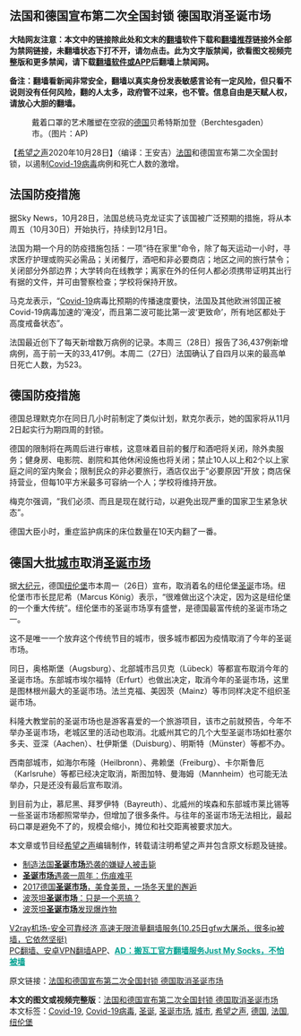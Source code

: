  <h2>法国和德国宣布第二次全国封锁 德国取消圣诞市场</h2> <p class="notice"><b>大陆网友注意：本文中的链接除此处和文末的<a href="https://github.com/bannedbook/fanqiang" >翻墙</a>软件下载和<a href="https://github.com/killgcd/justmysocks/blob/master/README.md">翻墙推荐</a>链接外全部为禁网链接，未翻墙状态下打不开，请勿点击。此为文字版禁闻，欲看图文视频完整版和更多禁闻，请下载<a href="https://github.com/bannedbook/fanqiang">翻墙软件或APP</a>后翻墙上禁闻网。</p><p>备注：翻墙看新闻非常安全，翻墙以真实身份发表敏感言论有一定风险，但只看不说则没有任何风险，翻的人太多，政府管不过来，也不管。信息自由是天赋人权，请放心大胆的翻墙。</b></p>  <div class="entry"> <figure><figcaption>戴着口罩的艺术雕塑在空寂的<a href="https://www.bannedbook.org/bnews/tag/%e5%be%b7%e5%9b%bd/" class="st_tag internal_tag" rel="tag" title="标签 德国 下的日志">德国</a>贝希特斯加登（Berchtesgaden）市。（图片：AP)</figcaption></figure> <p>【<span class='wp_keywordlink_affiliate'><a href="https://www.soundofhope.org" title="希望之声" target="_blank">希望之声</a></span>2020年10月28日】（编译：王安吉）<a href="https://www.bannedbook.org/bnews/tag/%e6%b3%95%e5%9b%bd/" class="st_tag internal_tag" rel="tag" title="标签 法国 下的日志">法国</a>和德国宣布第二次全国封锁，以遏制<a href="https://www.bannedbook.org/bnews/tag/covid-19%e7%97%85%e6%af%92/" class="st_tag internal_tag" rel="tag" title="标签 Covid-19病毒 下的日志">Covid-19病毒</a>病例和死亡人数的激增。</p> <h2>法国防疫措施</h2> <p>据Sky News，10月28日，法国总统马克龙证实了该国被广泛预期的措施，将从本周五（10月30日）开始执行，持续到12月1日。</p> <p>法国为期一个月的防疫措施包括：一项“待在家里”命令，除了每天运动一小时，寻求医疗护理或购买必需品；关闭餐厅，酒吧和非必要商店；地区之间的旅行禁令；关闭部分外部边界；大学转向在线教学；离家在外的任何人都必须携带证明其出行有据的文件，并可由警察检查；学校将保持开放。</p> <p>马克龙表示，“<a href="https://www.bannedbook.org/bnews/tag/covid-19/" class="st_tag internal_tag" rel="tag" title="标签 Covid-19 下的日志">Covid-19</a>病毒比预期的传播速度要快，法国及其他欧洲邻国正被Covid-19病毒加速的‘淹没’，而且第二波可能比第一波‘更致命’，所有地区都处于高度戒备状态”。</p>  <p>法国最近创下了每天新增数万病例的记录。本周三（28日）报告了36,437例新增病例，高于前一天的33,417例。本周二（27日）法国确认了自四月以来的最高单日死亡人数，为523。</p> <h2>德国防疫措施</h2> <p>德国总理默克尔在同日几小时前制定了类似计划，默克尔表示，她的国家将从11月2日起实行为期四周的封锁。</p> <p>德国的限制将在两周后进行审核，这意味着目前的餐厅和酒吧将关闭，除外卖服务；健身房、电影院、剧院和其他休闲设施也将关闭；禁止10人以上和2个以上家庭之间的室内聚会；限制民众的非必要旅行，酒店仅出于“必要原因”开放；商店保持营业，但每10平方米最多可容纳一个人；学校将维持开放。</p> <p>梅克尔强调，“我们必须、而且是现在就行动，以避免出现严重的国家卫生紧急状态”。</p>  <p>德国大臣小时，重症监护病床的床位数量在10天内翻了一番。</p> <h2>德国大批<a href="https://www.bannedbook.org/bnews/tag/%E5%9F%8E%E5%B8%82/" class="st_tag internal_tag" rel="tag" title="标签 城市 下的日志">城市</a>取消<a href="https://www.bannedbook.org/bnews/tag/%E5%9C%A3%E8%AF%9E%E5%B8%82%E5%9C%BA/" class="st_tag internal_tag" rel="tag" title="标签 圣诞市场 下的日志">圣诞市场</a></h2> <p>据<span class='wp_keywordlink_affiliate'><a href="http://www.epochtimes.com/" title="大纪元" target="_blank">大纪元</a></span>，德国<a href="https://www.bannedbook.org/bnews/tag/%E7%BA%BD%E4%BC%A6%E5%A0%A1/" class="st_tag internal_tag" rel="tag" title="标签 纽伦堡 下的日志">纽伦堡</a>市本周一（26日）宣布，取消着名的纽伦堡<a href="https://www.bannedbook.org/bnews/tag/%E5%9C%A3%E8%AF%9E/" class="st_tag internal_tag" rel="tag" title="标签 圣诞 下的日志">圣诞</a>市场。纽伦堡市市长昆尼希（Marcus König）表示，“很难做出这个决定，因为这是纽伦堡的一个重大传统”。纽伦堡市的圣诞市场享有盛誉，是德国最富传统的圣诞市场之一。</p> <p>这不是唯一一个放弃这个传统节目的城市，很多城市都因为疫情取消了今年的圣诞市场。</p> <p>同日，奥格斯堡（Augsburg）、北部城市吕贝克（Lübeck）等都宣布取消今年的圣诞市场。东部城市埃尔福特（Erfurt）也做出决定，取消今年的圣诞市场，这里是图林根州最大的圣诞市场。法兰克福、美因茨（Mainz）等市同样决定不组织圣诞市场。</p>  <p>科隆大教堂前的圣诞市场也是游客喜爱的一个旅游项目，该市之前就预告，今年不举办圣诞市场，老城区里的活动也取消。北威州其它的几个大型圣诞市场如杜塞尔多夫、亚深（Aachen）、杜伊斯堡（Duisburg）、明斯特（Münster）等都不办。</p> <p>西南部城市，如海尔布隆（Heilbronn）、弗赖堡（Freiburg）、卡尔斯鲁厄（Karlsruhe）等都已经决定取消，斯图加特、曼海姆（Mannheim）也可能无法举办，只是还没有最后宣布取消。</p> <p>到目前为止，慕尼黑、拜罗伊特（Bayreuth）、北威州的埃森和东部城市莱比锡等一些圣诞市场都照常举办，但增加了很多条件。与往年的圣诞市场无法相比，最起码口罩是避免不了的，规模会缩小，摊位和社交距离被要求加大。</p> <p>本文章或节目经<a href="https://www.bannedbook.org/bnews/tag/%e5%b8%8c%e6%9c%9b%e4%b9%8b%e5%a3%b0/" class="st_tag internal_tag" rel="tag" title="标签 希望之声 下的日志">希望之声</a>编辑制作，转载请注明希望之声并包含原文标题及链接。</p>  <ul class='op-related-articles' title='相关阅读'> <li><a href='https://www.bannedbook.org/bnews/worldnews/20181214/1046966.html' target='_blank'>制造法国<b>圣诞市场</b>恐袭的嫌疑人被击毙</a></li> <li><a href='https://www.bannedbook.org/bnews/worldnews/20171220/873278.html' target='_blank'><b>圣诞市场</b>遇袭一周年：伤痕难平</a></li> <li><a href='https://www.bannedbook.org/bnews/cnnews/20171219/873033.html' target='_blank'>2017德国<b>圣诞市场</b>，美食美景，一场冬天里的邂逅</a></li> <li><a href='https://www.bannedbook.org/bnews/worldnews/20171202/864630.html' target='_blank'>波茨坦<b>圣诞市场</b>：只是一个恶搞？</a></li> <li><a href='https://www.bannedbook.org/bnews/worldnews/20171202/864347.html' target='_blank'>波茨坦<b>圣诞市场</b>发现爆炸物</a></li> </ul> <p class="texttj"> <a href="https://www.bannedbook.org/forum23/topic22702.html" target="_blank">V2ray机场-安全可靠经济 高速无限流量翻墙服务(10.25日gfw大屠杀，很多ip被墙，它依然坚挺)</a><br/> <a href="https://github.com/bannedbook/fanqiang/wiki/%E7%A6%81%E9%97%BB%E7%BD%91%E5%AE%89%E5%8D%93%E7%BF%BB%E5%A2%99%E6%96%B0%E9%97%BBAPP" target="_blank">PC翻墙、安卓VPN翻墙APP</a>、<span onclick="window.open('https://github.com/killgcd/justmysocks/blob/master/README.md')" style="font-weight:bold;color:#00A191;cursor:pointer;text-decoration:underline;outline:none">AD：搬瓦工官方翻墙服务Just My Socks，不怕被墙</span></p><p>原文链接：<a class="src_link"  href="https://www.soundofhope.org/post/437020" target="_blank">法国和德国宣布第二次全国封锁 德国取消圣诞市场</a></p><a name='sharetosocial'></a>       <div><b>本文的图文或视频完整版</b>：<a href='https://www.bannedbook.org/bnews/comments/20201029/1422039.html'>法国和德国宣布第二次全国封锁 德国取消圣诞市场</a></div>  </div><!--END ENTRY--> <div class="postfooter"> <div>本文标签：<a href="https://www.bannedbook.org/bnews/tag/covid-19/" rel="tag">Covid-19</a>, <a href="https://www.bannedbook.org/bnews/tag/covid-19%e7%97%85%e6%af%92/" rel="tag">Covid-19病毒</a>, <a href="https://www.bannedbook.org/bnews/tag/%E5%9C%A3%E8%AF%9E/" rel="tag">圣诞</a>, <a href="https://www.bannedbook.org/bnews/tag/%E5%9C%A3%E8%AF%9E%E5%B8%82%E5%9C%BA/" rel="tag">圣诞市场</a>, <a href="https://www.bannedbook.org/bnews/tag/%E5%9F%8E%E5%B8%82/" rel="tag">城市</a>, <a href="https://www.bannedbook.org/bnews/tag/%e5%b8%8c%e6%9c%9b%e4%b9%8b%e5%a3%b0/" rel="tag">希望之声</a>, <a href="https://www.bannedbook.org/bnews/tag/%e5%be%b7%e5%9b%bd/" rel="tag">德国</a>, <a href="https://www.bannedbook.org/bnews/tag/%e6%b3%95%e5%9b%bd/" rel="tag">法国</a>, <a href="https://www.bannedbook.org/bnews/tag/%E7%BA%BD%E4%BC%A6%E5%A0%A1/" rel="tag">纽伦堡</a></div>  </div><!--END POSTFOOTER--> 